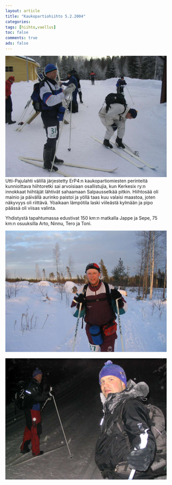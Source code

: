 ```yaml
---
layout: article 
title: "Kaukopartiohiihto 5.2.2004" 
categories: 
tags: [hiihto,vaellus]
toc: false 
comments: true 
ads: false 
---
```


[![](/images/kaukopartiohiihto-2004/kakepate2004_1b.jpg)](/images/kaukopartiohiihto-2004/kakepate2004_1b.jpg)Utti-Pajulahti
välillä järjestetty ErP4:n kaukopartiomiesten perinteitä kunnioittava
hiihtoretki sai arvoisiaan osallistujia, kun Kerkesix ry:n innokkaat
hiihtäjät lähtivät sahaamaan Salpausselkää pitkin. Hiihtosää oli mainio
ja päivällä aurinko paistoi ja yöllä taas kuu valaisi maastoa, joten
näkyvyys oli riittävä. Yöaikaan lämpötila laski viileästä kylmään ja
pipo päässä oli viisas valinta.

Yhdistystä tapahtumassa edustivat 150 km:n matkalla Jappe ja Sepe, 75
km:n osuuksilla Arto, Ninnu, Tero ja Toni.

[![](/images/kaukopartiohiihto-2004/kakepate2004_2b.jpg)](/images/kaukopartiohiihto-2004/kakepate2004_2b.jpg)  [![](/images/kaukopartiohiihto-2004/kakepate2004_3b.jpg)](/images/kaukopartiohiihto-2004/kakepate2004_3b.jpg)

